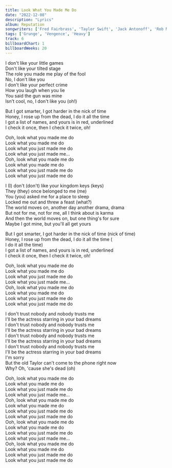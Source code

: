 ```yaml
---
title: Look What You Made Me Do
date: "2022-12-08"
description: "Lyrics"
album: Reputation
songwriters: ['Fred Fairbrass', 'Taylor Swift', 'Jack Antonoff', 'Rob Manzoli', 'Richard Fairbrass']
tags: ['Grunge', 'Vengence', 'Heavy']
track: 6
billboardChart: 1
billboardWeeks: 20
---
```

<p className='verse-one'>
I don't like your little games <br />
Don't like your tilted stage <br />
The role you made me play of the fool <br />
No, I don't like you <br />
I don't like your perfect crime <br />
How you laugh when you lie <br />
You said the gun was mine <br />
Isn't cool, no, I don't like you (oh!) <br />
</p>
<p className='pre-chorus'>
But I got smarter, I got harder in the nick of time <br />
Honey, I rose up from the dead, I do it all the time <br />
I got a list of names, and yours is in red, underlined <br />
I check it once, then I check it twice, oh! <br />
</p>
<p className='chorus'>
Ooh, look what you made me do <br />
Look what you made me do <br />
Look what you just made me do <br />
Look what you just made me... <br />
Ooh, look what you made me do <br />
Look what you made me do <br />
Look what you just made me do <br />
Look what you just made me do <br />
</p>
<p className='verse-two'>
I (I) don't (don't) like your kingdom keys (keys) <br />
They (they) once belonged to me (me) <br />
You (you) asked me for a place to sleep <br />
Locked me out and threw a feast (what?) <br />
The world moves on, another day another drama, drama <br />
But not for me, not for me, all I think about is karma <br />
And then the world moves on, but one thing's for sure <br />
Maybe I got mine, but you'll all get yours <br />
</p>
<p className='pre-chorus'>
But I got smarter, I got harder in the nick of time (nick of time) <br />
Honey, I rose up from the dead, I do it all the time ( <br />I do it all the time) <br />
I got a list of names, and yours is in red, underlined <br />
I check it once, then I check it twice, oh! <br />
</p>
<p className='chorus'>
Ooh, look what you made me do <br />
Look what you made me do <br />
Look what you just made me do <br />
Look what you just made me... <br />
Ooh, look what you made me do <br />
Look what you made me do <br />
Look what you just made me do <br />
Look what you just made me do <br />
</p>
<p className='bridge'>
I don't trust nobody and nobody trusts me <br />
I'll be the actress starring in your bad dreams <br />
I don't trust nobody and nobody trusts me <br />
I'll be the actress starring in your bad dreams <br />
I don't trust nobody and nobody trusts me <br />
I'll be the actress starring in your bad dreams <br />
I don't trust nobody and nobody trusts me <br />
I'll be the actress starring in your bad dreams <br />
I'm sorry <br />
But the old Taylor can't come to the phone right now <br />
Why? Oh, 'cause she's dead (oh) <br />
</p>
<p className='chorus'>
Ooh, look what you made me do <br />
Look what you made me do <br />
Look what you just made me do <br />
Look what you just made me... <br />
Ooh, look what you made me do <br />
Look what you made me do <br />
Look what you just made me do <br />
Look what you just made me do <br />
Ooh, look what you made me do <br />
Look what you made me do <br />
Look what you just made me do <br />
Look what you just made me... <br />
Ooh, look what you made me do <br />
Look what you made me do <br />
Look what you just made me do <br />
Look what you just made me do <br />
</p>